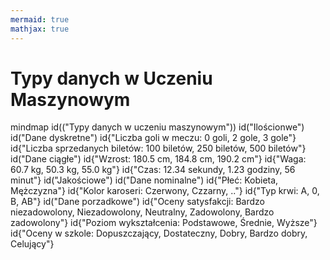 ```yaml
---
mermaid: true
mathjax: true
---
```


# Typy danych w Uczeniu Maszynowym

<div class="mermaid">
mindmap
    id(("Typy danych w uczeniu maszynowym"))
        id("Ilościonwe")
            id("Dane dyskretne")
                id{"Liczba goli w meczu: 0 goli, 2 gole, 3 gole"}
                id{"Liczba sprzedanych biletów: 100 biletów, 250 biletów, 500 biletów"}
            id("Dane ciągłe")
                id{"Wzrost: 180.5 cm, 184.8 cm, 190.2 cm"}
                id{"Waga: 60.7 kg, 50.3 kg, 55.0 kg"}
                id{"Czas: 12.34 sekundy, 1.23 godziny, 56 minut"}
        id("Jakościowe")
            id("Dane nominalne")
                id{"Płeć: Kobieta, Mężczyzna"}
                id{"Kolor karoseri: Czerwony, Czzarny, .."}
                id{"Typ krwi: A, 0, B, AB"}
            id("Dane porzadkowe")
                id{"Oceny satysfakcji: Bardzo niezadowolony, Niezadowolony, Neutralny, Zadowolony, Bardzo zadowolony"}
                id{"Poziom wykształcenia: Podstawowe, Średnie, Wyższe"}
                id{"Oceny w szkole: Dopuszczający, Dostateczny, Dobry, Bardzo dobry, Celujący"}
</div>